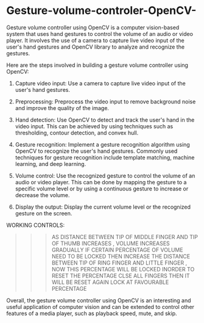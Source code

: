 # Gesture-volume-controler-OpenCV-
Gesture volume controller using OpenCV is a computer vision-based system that uses hand gestures to control the volume of an audio or video player. It involves the use of a camera to capture live video input of the user's hand gestures and OpenCV library to analyze and recognize the gestures.

Here are the steps involved in building a gesture volume controller using OpenCV:

1. Capture video input: Use a camera to capture live video input of the user's hand gestures.

2. Preprocessing: Preprocess the video input to remove background noise and improve the quality of the image.

3. Hand detection: Use OpenCV to detect and track the user's hand in the video input. This can be achieved by using techniques such as thresholding, contour detection, and convex hull.

4. Gesture recognition: Implement a gesture recognition algorithm using OpenCV to recognize the user's hand gestures. Commonly used techniques for gesture recognition include template matching, machine learning, and deep learning.

5. Volume control: Use the recognized gesture to control the volume of an audio or video player. This can be done by mapping the gesture to a specific volume level or by using a continuous gesture to increase or decrease the volume.

6. Display the output: Display the current volume level or the recognized gesture on the screen.

WORKING CONTROLS:

>>> AS DISTANCE BETWEEN TIP OF MIDDLE FINGER AND TIP OF THUMB INCREASES , VOLUME INCREASES GRADUALLY
>>>  IF CERTAIN PERCENTAGE OF VOLUME NEED TO BE LOCKED THEN INCREASE THE DISTANCE BETWEEN TIP OF RING FINGER AND LITTLE FINGER , NOW THIS PERCENTAGE WILL BE LOCKED
>>>  INORDER TO RESET THE PERCENTAGE CLSE ALL FINGERS THEN IT WILL BE RESET
>>>  AGAIN LOCK AT FAVOURABLE PERCENTAGE

Overall, the gesture volume controller using OpenCV is an interesting and useful application of computer vision and can be extended to control other features of a media player, such as playback speed, mute, and skip.
